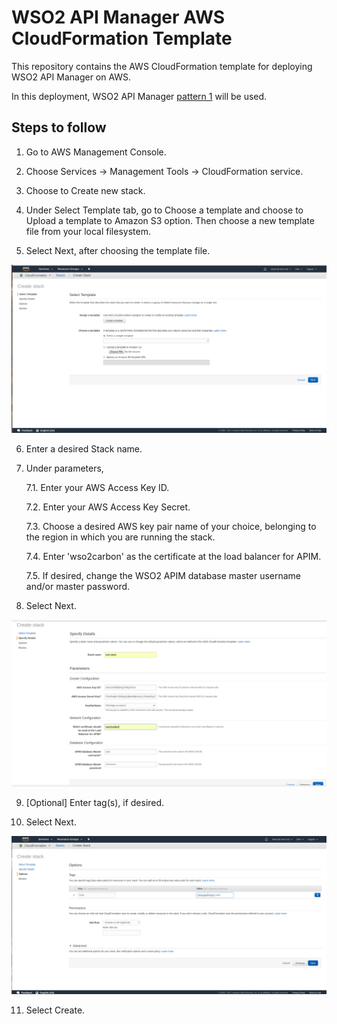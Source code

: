 # WSO2 API Manager AWS CloudFormation Template

This repository contains the AWS CloudFormation template for deploying WSO2 API Manager on AWS.

In this deployment, WSO2 API Manager [pattern 1](https://docs.wso2.com/display/AM210/Deployment+Patterns#DeploymentPatterns-Pattern1) will be used.

## Steps to follow

1. Go to AWS Management Console.

2. Choose Services -> Management Tools -> CloudFormation service.

3. Choose to Create new stack.

4. Under Select Template tab, go to Choose a template and choose to Upload a template to Amazon S3 option. Then choose a new template file from your local filesystem.

5. Select Next, after choosing the template file.

![Select template](images/page-1.png)

6. Enter a desired Stack name.

7. Under parameters,

    7.1. Enter your AWS Access Key ID.
    
    7.2. Enter your AWS Access Key Secret.
    
    7.3. Choose a desired AWS key pair name of your choice, belonging to the region in which you are running the stack.
    
    7.4. Enter 'wso2carbon' as the certificate at the load balancer for APIM.
    
    7.5. If desired, change the WSO2 APIM database master username and/or master password.
    
8. Select Next.

![Specify details](images/page-2.png)

9. [Optional] Enter tag(s), if desired.

10. Select Next.

![Options](images/page-3.png)

11. Select Create.
